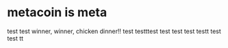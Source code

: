 # metacoin is meta

test
test
winner, winner, chicken dinner!!
test
testttest
test
test
test
testt
test
test
tt

